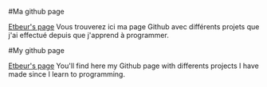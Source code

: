 #Ma github page

[Etbeur's page](https://etbeur.github.io)
Vous trouverez ici ma page Github avec différents projets que j'ai effectué depuis que j'apprend à programmer.


#My github page

[Etbeur's page](https://etbeur.github.io)
You'll find here my Github page with differents projects I have made since I learn to programming.

